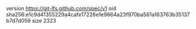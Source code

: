 version https://git-lfs.github.com/spec/v1
oid sha256:e1c9d41355229a4cafe17226e1e9664a23f970ba561a163763b35137b7d7d059
size 2323
